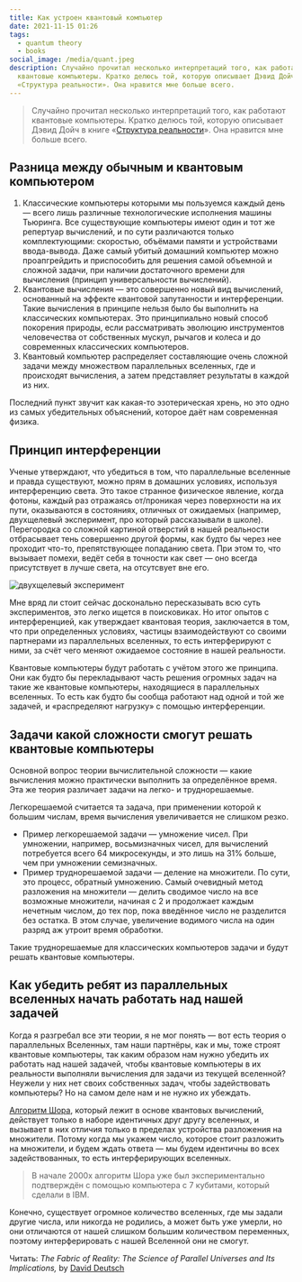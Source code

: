```yaml
---
title: Как устроен квантовый компьютер
date: 2021-11-15 01:26
tags:
  - quantum theory
  - books
social_image: /media/quant.jpeg
description: Случайно прочитал несколько интерпретаций того, как работают
  квантовые компьютеры. Кратко делюсь той, которую описывает Дэвид Дойч в книге
  «Структура реальности». Она нравится мне больше всего.
---
```

> Случайно прочитал несколько интерпретаций того, как работают квантовые компьютеры. Кратко делюсь той, которую описывает Дэвид Дойч в книге «[Структура реальности](https://www.amazon.com/Fabric-Reality-Parallel-Universes-Implications/dp/014027541X)». Она нравится мне больше всего.

## Разница между обычным и квантовым компьютером
1. Классические компьютеры которыми мы пользуемся каждый день — всего лишь различные технологические исполнения машины Тьюринга. Все существующие компьютеры имеют один и тот же репертуар вычислений, и по сути различаются только комплектующими: скоростью, объёмами памяти и устройствами ввода-вывода. Даже самый убитый домашний компьютер можно проапгрейдить и приспособить для решения самой объемной и сложной задачи, при наличии достаточного времени для вычисления (принцип универсальности вычислений).
2. Квантовые вычисления — это совершенно новый вид вычислений, основанный на эффекте квантовой запутанности и интерференции. Такие вычисления в принципе нельзя было бы выполнить на классических компьютерах. Это принципиально новый способ покорения природы, если рассматривать эволюцию инструментов человечества от собственных мускул, рычагов и колеса и до современных классических компьютеров.
3. Квантовый компьютер распределяет составляющие очень сложной задачи между множеством параллельных вселенных, где и происходят вычисления, а затем представляет результаты в каждой из них.

Последний пункт звучит как какая-то эзотерическая хрень, но это одно из самых убедительных объяснений, которое даёт нам современная физика.

## **Принцип интерференции**

Ученые утверждают, что убедиться в том, что параллельные вселенные и правда существуют, можно прям в домашних условиях, используя интерференцию света. Это такое странное физическое явление, когда фотоны, каждый раз отражаясь от/проникая через поверхности на их пути, оказываются в состояниях, отличных от ожидаемых (например, двухщелевый эксперимент, про который рассказывали в школе). Перегородка со сложной картиной отверстий в нашей реальности отбрасывает тень совершенно другой формы, как будто бы через нее проходит что-то, препятствующее попаданию света. При этом то, что вызывает помехи, ведёт себя в точности как свет — оно всегда присутствует в лучше света, на отсутсвует вне его.

![двухщелевый эксперимент](https://upload.wikimedia.org/wikipedia/commons/thumb/c/cd/Double-slit.svg/1024px-Double-slit.svg.png)

Мне вряд ли стоит сейчас досконально пересказывать всю суть экспериментов, это легко ищется в поисковиках. Но итог опытов с интерференцией, как утверждает квантовая теория, заключается в том, что при определенных условиях, частицы взаимодействуют со своими партнерами из параллельных вселенных, то есть интерферируют с ними, за счёт чего меняют ожидаемое состояние в нашей реальности.

Квантовые компьютеры будут работать с учётом этого же принципа. Они как будто бы перекладывают часть решения огромных задач на такие же квантовые компьютеры, находящиеся в параллельных вселенных. То есть как будто бы сообща работают над одной и той же задачей, и «распределяют нагрузку» с помощью интерференции.

## **Задачи какой сложности смогут решать квантовые компьютеры**

Основной вопрос теории вычислительной сложности — какие вычисления можно практически выполнить за определённое время. Эта же теория различает задачи на легко- и труднорешаемые. 

Легкорешаемой считается та задача, при применении которой к большим числам, время вычисления увеличивается не слишком резко.

* Пример легкорешаемой задачи — умножение чисел.  При умножении, например, восьмизначных чисел, для вычислений потребуется всего 64 микросекунды, и это лишь на 31% больше, чем при умножении семизначных.
* Пример труднорешаемой задачи — деление на множители. По сути, это процесс, обратный умножению. Самый очевидный метод разложения на множители — делить сводимое число на все возможные множители, начиная с 2 и продолжает каждым нечетным числом, до тех пор, пока введённое число не разделится без остатка. В этом случае, увеличение водимого числа на один разряд аж утроит время обработки.

Такие труднорешаемые для классических компьютеров задачи и будут решать квантовые компьютеры.

## **Как убедить ребят из параллельных вселенных начать работать над нашей задачей**

Когда я разгребал все эти теории, я не мог понять — вот есть теория о параллельных Вселенных, там наши партнёры, как и мы, тоже строят квантовые компьютеры, так каким образом нам нужно убедить их работать над нашей задачей, чтобы квантовые компьютеры в их реальности выполняли вычисления для задачи из текущей вселенной? Неужели у них нет своих собственных задач, чтобы задействовать компьютеры? Но на самом деле нам и не нужно их убеждать.

[Алгоритм Шора](https://ru.wikipedia.org/wiki/%D0%90%D0%BB%D0%B3%D0%BE%D1%80%D0%B8%D1%82%D0%BC_%D0%A8%D0%BE%D1%80%D0%B0), который лежит в основе квантовых вычислений, действует только в наборе идентичных друг другу вселенных, и вызывает в них отличия только в пределах устройства разложения на множители. Потому когда мы укажем число, которое стоит разложить на множители, и будем ждать ответа — мы будем идентичны во всех задействованных, то есть интерферирующих вселенных.
<br>
> В начале 2000х алгоритм Шора уже был экспериментально подтверждён с помощью компьютера с 7 кубитами, который сделали в IBM.

Конечно, существует огромное количество вселенных, где мы задали другие числа, или никогда не родились, а может быть уже умерли, но они отличаются от нашей слишком большим количеством переменных, поэтому интерферировать с нашей Вселенной они не смогут.

Читать: *The Fabric of Reality: The Science of Parallel Universes and Its Implications,* by [David Deutsch](https://www.amazon.com/David-Deutsch/e/B000APOF56/ref=dp_byline_cont_book_1)
